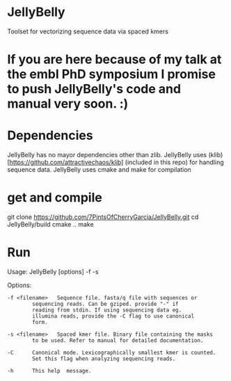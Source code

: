 # JellyBelly
Toolset for vectorizing sequence data via spaced kmers

# If you are here because of my talk at the embl PhD symposium I promise to push JellyBelly's code and manual very soon. :)

# Dependencies
  JellyBelly has no mayor dependencies other than zlib.
  JellyBelly uses (klib)[https://github.com/attractivechaos/klib] (included in this repo) for handling sequence data.
  JellyBelly uses cmake and make for compilation

# get and compile
  git clone https://github.com/7PintsOfCherryGarcia/JellyBelly.git
  cd JellyBelly/build
  cmake ..
  make

# Run
Usage:
	JellyBelly [options] -f <sequence file> -s <spacedkmer file>

Options:

	-f <filename>	Sequence file. fasta/q file with sequences or
	  		sequencing reads. Can be gziped. provide "-" if
	  		reading from stdin. If using sequencing data eg.
	  		illumina reads, provide the -C flag to use canonical
	  		form.

	-s <filename>	Spaced kmer file. Binary file containing the masks
	  		to be used. Refer to manual for detailed documentation.

	-C 		Canonical mode. Lexicographically smallest kmer is counted.
	  		Set this flag when analyzing sequencing reads.

	-h 		This help  message.

